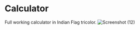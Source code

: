 # Calculator

Full working calculator in Indian Flag tricolor.
![Screenshot (12)](https://user-images.githubusercontent.com/42692851/123554687-c7b0f600-d79e-11eb-974f-0a16bd3115f9.png)
